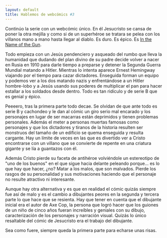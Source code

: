 ```yaml
---
layout: default
title: Hablemos de webcómics #3
---
```


Continúo la serie con un webcómic único. En él Jesucristo se cansa de poner la otra mejilla y como si de un superhéroe se tratara se pelea con los villanos mano a mano hasta llegar al diablo. Es duro. Es épico. Es [In the Name of the Gun](http://www.jesuschriststory.com).

Todo empieza con un Jesús pendenciero y asqueado del rumbo que lleva la humanidad que dudando del plan divino de su padre decide volver a nacer en Rusia en 1910 para darle tiempo a preparse y detener la Segunda Guerra Mundial matando a Hitler. Mientras lo intenta aparece Ernest Hemingway viajando por el tiempo para cazar dictadores. Enseguida forman un equipo y podemos ver a los dos matando nazis y enfrentándose a un Hitler hombre-lobo y a Jesús usando sus poderes de multiplicar el pan para hacer estallar a los soldados desde dentro. Todo es tan ridículo y de serie B que es genial y épico.

Peeeero, tras la primera parte todo decae. Se olvidan de que ante todo es serie B y cachondeo y le dan al cómic un giro serio mal encarado y los personajes en lugar de ser macarras están deprimidos y tienen problemas personales. Además el meter a personas muertas famosas como personajes y que los dictadores y tiranos de la historia resulten ser monstruos del tamaño de un edificio se quema enseguida y resulta cargante. Hay un límite de veces en las que es divertido ver a Cristo encontrarse con un villano que se convierte de repente en una criatura gigante y se lía a guantazos con él.

Además Cristo pierde su faceta de antihéroe volviéndole un estereotipo de "uno de los buenos" en el que sigue hacia delante peleando porque... es lo que hay que hacer, ¿no? Matar a los malos, que son malvados. Pierde los rasgos de su personalidad y sus motivaciones haciendo que el personaje no resulte atractivo ni interesante.

Aunque hay otra alternativa y es que en realidad el cómic quizás siempre fue así de malo y es el cambio a dibujantes peores en la segunda y tercera parte lo que hace que se resienta. Hay que tener en cuenta que el dibujante inicial era el autor de Axe Cop, la persona que logró hacer que los guiones de un niño de cinco años fueran increíbles y geniales con su dibujo, caracterización de los personajes y narración visual. Quizás lo único resaltable del cómic de Jesucristo era el trabajo del dibujante.

Sea como fuere, siempre queda la primera parte para echarse unas risas.
